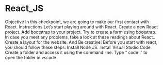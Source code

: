 # React_JS
Objective In this checkpoint, we are going to make our first contact with React.  Instructions Let’s start playing around with React. Create a new React project. Add bootstrap to your project. Try to create a form using bootstrap. In case you meet any problems, take a look at these readings about React.. Create a layout for the website. And Be creative!   Before you start with react, you should follow these steps: Install Node JS. Install Visual Studio Code. Create a folder and access it using the command line. Type “ code .” to open the folder in vscode.
